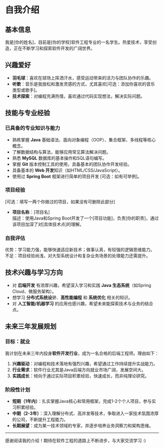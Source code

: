 # 自我介绍

## 基本信息
我是[你的姓名]，目前是[你的学校]软件工程专业的一名学生。热爱技术，享受创造，正在不断学习和探索软件开发的广阔世界。

## 兴趣爱好
- **羽毛球**：喜欢在球场上挥洒汗水，感受运动带来的活力与团队协作的乐趣。
- **听歌**：音乐是我放松和激发灵感的方式，尤其喜欢[可选：添加你喜欢的音乐类型或歌手]。
- **技术探索**：对编程充满热情，喜欢通过代码实现想法，解决实际问题。

## 技能与专业经验

### 已具备的专业知识与能力
- 熟练掌握 **Java** 基础语法、面向对象编程（OOP）、集合框架、多线程等核心概念。
- 了解数据结构与算法，能够应用常见算法解决问题。
- 熟悉 **MySQL** 数据库的基本操作和SQL语句编写。
- 掌握 **Git** 版本控制工具的使用，具备基本的团队协作开发经验。
- 具备基本的 **Web 开发**知识（如HTML/CSS/JavaScript）。
- 使用过 **Spring Boot** 框架进行简单的项目开发 [可选：如有可举例]。

### 项目经验
[可选：填写一两个你做过的项目，如果没有可删除此部分]  
- **项目名称**：[项目名]  
  描述：使用Java和Spring Boot开发了一个[项目功能]，负责[你的职责]，通过该项目加深了对[具体技术点]的理解。

### 自我评估
优势：学习能力强，能够快速适应新技术；做事认真，有较强的逻辑思维能力。  
不足：项目经验尚浅，对大型系统设计和复杂业务场景的处理能力还需提升。

## 技术兴趣与学习方向
- 对 **后端开发** 有浓厚兴趣，希望深入学习和实践 **Java 生态系统**（如Spring Cloud、微服务架构）。
- 想学习 **分布式系统设计**、**高性能编程** 和 **系统优化** 相关的知识。
- 对 **人工智能/机器学习** 的应用也感兴趣，希望未来能探索技术与业务的结合点。

## 未来三年发展规划

### 目标：就业
我计划在未来三年内投身**软件开发行业**，成为一名合格的后端工程师。理由如下：
1. **兴趣驱动**：对编程和技术落地有强烈兴趣，希望通过工作持续提升实战能力。
2. **行业需求**：软件行业尤其是Java后端方向就业市场广阔，发展空间大。
3. **实践成长**：倾向于通过实际项目积累经验，快速成长，而非纯理论研究。

### 阶段性计划
- **短期（1年内）**：扎实掌握Java核心和常用框架，完成1-2个个人项目，参与实习积累经验。
- **中期（2-3年）**：深入理解分布式、高并发等技术，争取进入一家技术氛围浓厚的公司，不断提升工程能力。
- **长期展望**：成为某一技术领域的专家，并逐步培养业务洞察力和架构思维。

---

感谢阅读我的介绍！期待在软件工程的道路上不断进步，与大家交流学习 :)